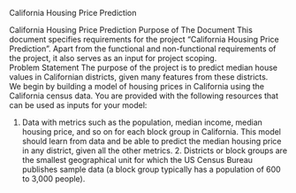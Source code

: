 California Housing Price Prediction

California Housing Price Prediction Purpose of The Document 
This document specifies requirements for the project “California Housing Price Prediction”. Apart from the functional and non-functional requirements of the project, it also serves as an input for project scoping.  
Problem Statement 
The purpose of the project is to predict median house values in Californian districts, given many features from these districts.  
We begin by building a model of housing prices in California using the California census data. You are provided with the following resources that can be used as inputs for your model: 
1.	Data with metrics such as the population, median income, median housing price, and so on for each block group in California. This model should learn from data and be able to predict the median housing price in any district, given all the other metrics. 2. Districts or block groups are the smallest geographical unit for which the US Census Bureau publishes sample data (a block group typically has a population of 600 to 3,000 people).  
 

